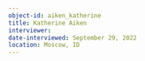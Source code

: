 ```yaml
---
object-id: aiken_katherine
title: Katherine Aiken
interviewer: 
date-interviewed: September 29, 2022
location: Moscow, ID
---
```

